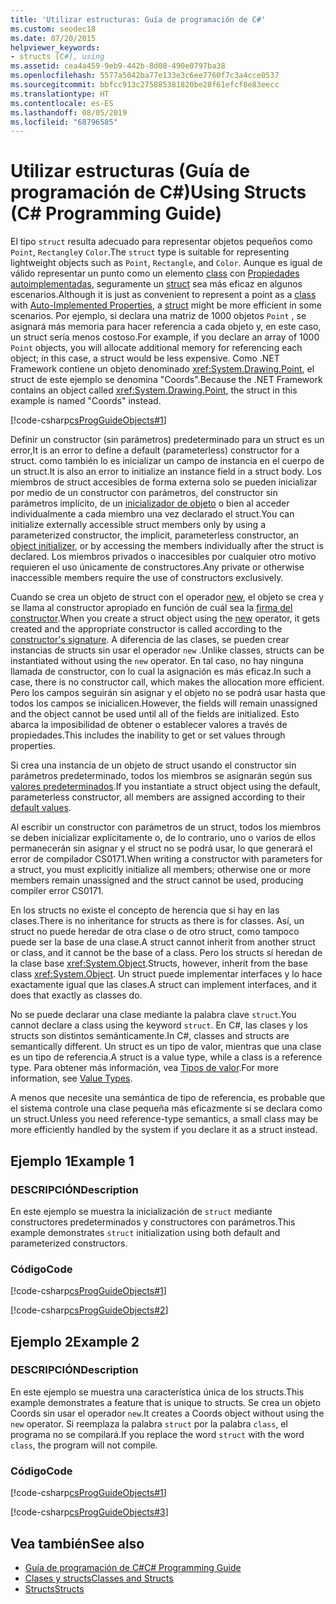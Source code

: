 ```yaml
---
title: 'Utilizar estructuras: Guía de programación de C#'
ms.custom: seodec18
ms.date: 07/20/2015
helpviewer_keywords:
- structs [C#], using
ms.assetid: cea4a459-9eb9-442b-8d08-490e0797ba38
ms.openlocfilehash: 5577a5042ba77e133e3c6ee7760f7c3a4cce0537
ms.sourcegitcommit: bbfcc913c275885381820be28f61efcf8e83eecc
ms.translationtype: HT
ms.contentlocale: es-ES
ms.lasthandoff: 08/05/2019
ms.locfileid: "68796585"
---
```

# <a name="using-structs-c-programming-guide"></a><span data-ttu-id="38eb6-102">Utilizar estructuras (Guía de programación de C#)</span><span class="sxs-lookup"><span data-stu-id="38eb6-102">Using Structs (C# Programming Guide)</span></span>
<span data-ttu-id="38eb6-103">El tipo `struct` resulta adecuado para representar objetos pequeños como `Point`, `Rectangle`y `Color`.</span><span class="sxs-lookup"><span data-stu-id="38eb6-103">The `struct` type is suitable for representing lightweight objects such as `Point`, `Rectangle`, and `Color`.</span></span> <span data-ttu-id="38eb6-104">Aunque es igual de válido representar un punto como un elemento [class](../../../csharp/language-reference/keywords/class.md) con [Propiedades autoimplementadas](../../../csharp/programming-guide/classes-and-structs/auto-implemented-properties.md), seguramente un [struct](../../../csharp/language-reference/keywords/struct.md) sea más eficaz en algunos escenarios.</span><span class="sxs-lookup"><span data-stu-id="38eb6-104">Although it is just as convenient to represent a point as a [class](../../../csharp/language-reference/keywords/class.md) with [Auto-Implemented Properties](../../../csharp/programming-guide/classes-and-structs/auto-implemented-properties.md), a [struct](../../../csharp/language-reference/keywords/struct.md) might be more efficient in some scenarios.</span></span> <span data-ttu-id="38eb6-105">Por ejemplo, si declara una matriz de 1000 objetos `Point` , se asignará más memoria para hacer referencia a cada objeto y, en este caso, un struct sería menos costoso.</span><span class="sxs-lookup"><span data-stu-id="38eb6-105">For example, if you declare an array of 1000 `Point` objects, you will allocate additional memory for referencing each object; in this case, a struct would be less expensive.</span></span> <span data-ttu-id="38eb6-106">Como .NET Framework contiene un objeto denominado <xref:System.Drawing.Point>, el struct de este ejemplo se denomina "Coords".</span><span class="sxs-lookup"><span data-stu-id="38eb6-106">Because the .NET Framework contains an object called <xref:System.Drawing.Point>, the struct in this example is named "Coords" instead.</span></span>  
  
 [!code-csharp[csProgGuideObjects#1](~/samples/snippets/csharp/VS_Snippets_VBCSharp/csProgGuideObjects/CS/Objects.cs#1)]  
  
 <span data-ttu-id="38eb6-107">Definir un constructor (sin parámetros) predeterminado para un struct es un error,</span><span class="sxs-lookup"><span data-stu-id="38eb6-107">It is an error to define a default (parameterless) constructor for a struct.</span></span> <span data-ttu-id="38eb6-108">como también lo es inicializar un campo de instancia en el cuerpo de un struct.</span><span class="sxs-lookup"><span data-stu-id="38eb6-108">It is also an error to initialize an instance field in a struct body.</span></span> <span data-ttu-id="38eb6-109">Los miembros de struct accesibles de forma externa solo se pueden inicializar por medio de un constructor con parámetros, del constructor sin parámetros implícito, de un [inicializador de objeto](../../../csharp/programming-guide/classes-and-structs/object-and-collection-initializers.md) o bien al acceder individualmente a cada miembro una vez declarado el struct.</span><span class="sxs-lookup"><span data-stu-id="38eb6-109">You can initialize externally accessible struct members only by using a parameterized constructor, the implicit, parameterless constructor, an [object initializer](../../../csharp/programming-guide/classes-and-structs/object-and-collection-initializers.md), or by accessing the members individually after the struct is declared.</span></span> <span data-ttu-id="38eb6-110">Los miembros privados o inaccesibles por cualquier otro motivo requieren el uso únicamente de constructores.</span><span class="sxs-lookup"><span data-stu-id="38eb6-110">Any private or otherwise inaccessible members require the use of constructors exclusively.</span></span>
  
 <span data-ttu-id="38eb6-111">Cuando se crea un objeto de struct con el operador [new](../../../csharp/language-reference/operators/new-operator.md), el objeto se crea y se llama al constructor apropiado en función de cuál sea la [firma del constructor](../../../csharp/programming-guide/classes-and-structs/constructors.md#constructor-syntax).</span><span class="sxs-lookup"><span data-stu-id="38eb6-111">When you create a struct object using the [new](../../../csharp/language-reference/operators/new-operator.md) operator, it gets created and the appropriate constructor is called according to the [constructor's signature](../../../csharp/programming-guide/classes-and-structs/constructors.md#constructor-syntax).</span></span> <span data-ttu-id="38eb6-112">A diferencia de las clases, se pueden crear instancias de structs sin usar el operador `new` .</span><span class="sxs-lookup"><span data-stu-id="38eb6-112">Unlike classes, structs can be instantiated without using the `new` operator.</span></span> <span data-ttu-id="38eb6-113">En tal caso, no hay ninguna llamada de constructor, con lo cual la asignación es más eficaz.</span><span class="sxs-lookup"><span data-stu-id="38eb6-113">In such a case, there is no constructor call, which makes the allocation more efficient.</span></span> <span data-ttu-id="38eb6-114">Pero los campos seguirán sin asignar y el objeto no se podrá usar hasta que todos los campos se inicialicen.</span><span class="sxs-lookup"><span data-stu-id="38eb6-114">However, the fields will remain unassigned and the object cannot be used until all of the fields are initialized.</span></span> <span data-ttu-id="38eb6-115">Esto abarca la imposibilidad de obtener o establecer valores a través de propiedades.</span><span class="sxs-lookup"><span data-stu-id="38eb6-115">This includes the inability to get or set values through properties.</span></span>

 <span data-ttu-id="38eb6-116">Si crea una instancia de un objeto de struct usando el constructor sin parámetros predeterminado, todos los miembros se asignarán según sus [valores predeterminados](../../../csharp/language-reference/keywords/default-values-table.md).</span><span class="sxs-lookup"><span data-stu-id="38eb6-116">If you instantiate a struct object using the default, parameterless constructor, all members are assigned according to their [default values](../../../csharp/language-reference/keywords/default-values-table.md).</span></span>
  
 <span data-ttu-id="38eb6-117">Al escribir un constructor con parámetros de un struct, todos los miembros se deben inicializar explícitamente o, de lo contrario, uno o varios de ellos permanecerán sin asignar y el struct no se podrá usar, lo que generará el error de compilador CS0171.</span><span class="sxs-lookup"><span data-stu-id="38eb6-117">When writing a constructor with parameters for a struct, you must explicitly initialize all members; otherwise one or more members remain unassigned and the struct cannot be used, producing compiler error CS0171.</span></span>  
  
 <span data-ttu-id="38eb6-118">En los structs no existe el concepto de herencia que sí hay en las clases.</span><span class="sxs-lookup"><span data-stu-id="38eb6-118">There is no inheritance for structs as there is for classes.</span></span> <span data-ttu-id="38eb6-119">Así, un struct no puede heredar de otra clase o de otro struct, como tampoco puede ser la base de una clase.</span><span class="sxs-lookup"><span data-stu-id="38eb6-119">A struct cannot inherit from another struct or class, and it cannot be the base of a class.</span></span> <span data-ttu-id="38eb6-120">Pero los structs sí heredan de la clase base <xref:System.Object>.</span><span class="sxs-lookup"><span data-stu-id="38eb6-120">Structs, however, inherit from the base class <xref:System.Object>.</span></span> <span data-ttu-id="38eb6-121">Un struct puede implementar interfaces y lo hace exactamente igual que las clases.</span><span class="sxs-lookup"><span data-stu-id="38eb6-121">A struct can implement interfaces, and it does that exactly as classes do.</span></span>  
  
 <span data-ttu-id="38eb6-122">No se puede declarar una clase mediante la palabra clave `struct`.</span><span class="sxs-lookup"><span data-stu-id="38eb6-122">You cannot declare a class using the keyword `struct`.</span></span> <span data-ttu-id="38eb6-123">En C#, las clases y los structs son distintos semánticamente.</span><span class="sxs-lookup"><span data-stu-id="38eb6-123">In C#, classes and structs are semantically different.</span></span> <span data-ttu-id="38eb6-124">Un struct es un tipo de valor, mientras que una clase es un tipo de referencia.</span><span class="sxs-lookup"><span data-stu-id="38eb6-124">A struct is a value type, while a class is a reference type.</span></span> <span data-ttu-id="38eb6-125">Para obtener más información, vea [Tipos de valor](../../../csharp/language-reference/keywords/value-types.md).</span><span class="sxs-lookup"><span data-stu-id="38eb6-125">For more information, see [Value Types](../../../csharp/language-reference/keywords/value-types.md).</span></span>  
  
 <span data-ttu-id="38eb6-126">A menos que necesite una semántica de tipo de referencia, es probable que el sistema controle una clase pequeña más eficazmente si se declara como un struct.</span><span class="sxs-lookup"><span data-stu-id="38eb6-126">Unless you need reference-type semantics, a small class may be more efficiently handled by the system if you declare it as a struct instead.</span></span>  
  
## <a name="example-1"></a><span data-ttu-id="38eb6-127">Ejemplo 1</span><span class="sxs-lookup"><span data-stu-id="38eb6-127">Example 1</span></span>  
  
### <a name="description"></a><span data-ttu-id="38eb6-128">DESCRIPCIÓN</span><span class="sxs-lookup"><span data-stu-id="38eb6-128">Description</span></span>  
 <span data-ttu-id="38eb6-129">En este ejemplo se muestra la inicialización de `struct` mediante constructores predeterminados y constructores con parámetros.</span><span class="sxs-lookup"><span data-stu-id="38eb6-129">This example demonstrates `struct` initialization using both default and parameterized constructors.</span></span>  
  
### <a name="code"></a><span data-ttu-id="38eb6-130">Código</span><span class="sxs-lookup"><span data-stu-id="38eb6-130">Code</span></span>  
 [!code-csharp[csProgGuideObjects#1](~/samples/snippets/csharp/VS_Snippets_VBCSharp/csProgGuideObjects/CS/Objects.cs#1)]  
  
 [!code-csharp[csProgGuideObjects#2](~/samples/snippets/csharp/VS_Snippets_VBCSharp/csProgGuideObjects/CS/Objects.cs#2)]  
  
## <a name="example-2"></a><span data-ttu-id="38eb6-131">Ejemplo 2</span><span class="sxs-lookup"><span data-stu-id="38eb6-131">Example 2</span></span>  
  
### <a name="description"></a><span data-ttu-id="38eb6-132">DESCRIPCIÓN</span><span class="sxs-lookup"><span data-stu-id="38eb6-132">Description</span></span>  
 <span data-ttu-id="38eb6-133">En este ejemplo se muestra una característica única de los structs.</span><span class="sxs-lookup"><span data-stu-id="38eb6-133">This example demonstrates a feature that is unique to structs.</span></span> <span data-ttu-id="38eb6-134">Se crea un objeto Coords sin usar el operador `new`.</span><span class="sxs-lookup"><span data-stu-id="38eb6-134">It creates a Coords object without using the `new` operator.</span></span> <span data-ttu-id="38eb6-135">Si reemplaza la palabra `struct` por la palabra `class`, el programa no se compilará.</span><span class="sxs-lookup"><span data-stu-id="38eb6-135">If you replace the word `struct` with the word `class`, the program will not compile.</span></span>  
  
### <a name="code"></a><span data-ttu-id="38eb6-136">Código</span><span class="sxs-lookup"><span data-stu-id="38eb6-136">Code</span></span>  
 [!code-csharp[csProgGuideObjects#1](~/samples/snippets/csharp/VS_Snippets_VBCSharp/csProgGuideObjects/CS/Objects.cs#1)]  
  
 [!code-csharp[csProgGuideObjects#3](~/samples/snippets/csharp/VS_Snippets_VBCSharp/csProgGuideObjects/CS/Objects.cs#3)]  
  
## <a name="see-also"></a><span data-ttu-id="38eb6-137">Vea también</span><span class="sxs-lookup"><span data-stu-id="38eb6-137">See also</span></span>

- [<span data-ttu-id="38eb6-138">Guía de programación de C#</span><span class="sxs-lookup"><span data-stu-id="38eb6-138">C# Programming Guide</span></span>](../../../csharp/programming-guide/index.md)
- [<span data-ttu-id="38eb6-139">Clases y structs</span><span class="sxs-lookup"><span data-stu-id="38eb6-139">Classes and Structs</span></span>](../../../csharp/programming-guide/classes-and-structs/index.md)
- [<span data-ttu-id="38eb6-140">Structs</span><span class="sxs-lookup"><span data-stu-id="38eb6-140">Structs</span></span>](../../../csharp/programming-guide/classes-and-structs/structs.md)
